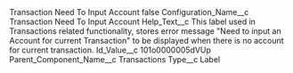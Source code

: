 <?xml version="1.0" encoding="UTF-8"?>
<CustomMetadata xmlns="http://soap.sforce.com/2006/04/metadata" xmlns:xsi="http://www.w3.org/2001/XMLSchema-instance" xmlns:xsd="http://www.w3.org/2001/XMLSchema">
    <label>Transaction Need To Input Account</label>
    <protected>false</protected>
    <values>
        <field>Configuration_Name__c</field>
        <value xsi:type="xsd:string">Transaction Need To Input Account</value>
    </values>
    <values>
        <field>Help_Text__c</field>
        <value xsi:type="xsd:string">This label used in Transactions related functionality, stores error message &quot;Need to input an Account for current Transaction&quot; to be displayed when there is no account for current transaction.</value>
    </values>
    <values>
        <field>Id_Value__c</field>
        <value xsi:type="xsd:string">101o0000005dVUp</value>
    </values>
    <values>
        <field>Parent_Component_Name__c</field>
        <value xsi:type="xsd:string">Transactions</value>
    </values>
    <values>
        <field>Type__c</field>
        <value xsi:type="xsd:string">Label</value>
    </values>
</CustomMetadata>
